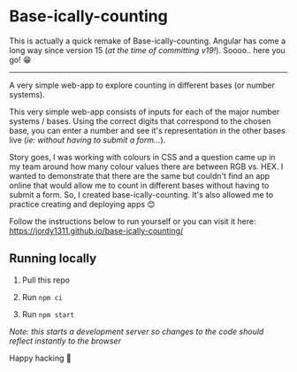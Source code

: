 # Base-ically-counting

This is actually a quick remake of Base-ically-counting. Angular has come a long way since version 15 (_at the time of committing v19!_). Soooo.. here you go! 😁

---

A very simple web-app to explore counting in different bases (or number systems).

This very simple web-app consists of inputs for each of the major number systems / bases. Using the correct digits that correspond to the chosen base, you can enter a number and see it's representation in the other bases live (_ie: without having to submit a form..._).

Story goes, I was working with colours in CSS and a question came up in my team around how many colour values there are between RGB vs. HEX. I wanted to demonstrate that there are the same but couldn't find an app online that would allow me to count in different bases without having to submit a form. So, I created base-ically-counting. It's also allowed me to practice creating and deploying apps 😊

Follow the instructions below to run yourself or you can visit it here: <https://jordy1311.github.io/base-ically-counting/>

## Running locally

1. Pull this repo

2. Run `npm ci`

3. Run `npm start`

_Note: this starts a development server so changes to the code should reflect instantly to the browser_

Happy hacking 👋
